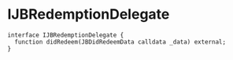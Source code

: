 # IJBRedemptionDelegate

```solidity
interface IJBRedemptionDelegate {
  function didRedeem(JBDidRedeemData calldata _data) external;
}
```
